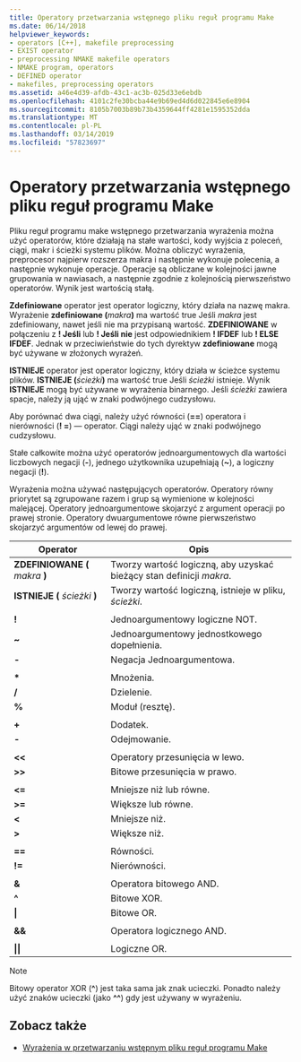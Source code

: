 ```yaml
---
title: Operatory przetwarzania wstępnego pliku reguł programu Make
ms.date: 06/14/2018
helpviewer_keywords:
- operators [C++], makefile preprocessing
- EXIST operator
- preprocessing NMAKE makefile operators
- NMAKE program, operators
- DEFINED operator
- makefiles, preprocessing operators
ms.assetid: a46e4d39-afdb-43c1-ac3b-025d33e6ebdb
ms.openlocfilehash: 4101c2fe30bcba44e9b69ed4d6d022845e6e8904
ms.sourcegitcommit: 8105b7003b89b73b4359644ff4281e1595352dda
ms.translationtype: MT
ms.contentlocale: pl-PL
ms.lasthandoff: 03/14/2019
ms.locfileid: "57823697"
---
```

# <a name="makefile-preprocessing-operators"></a>Operatory przetwarzania wstępnego pliku reguł programu Make

Pliku reguł programu make wstępnego przetwarzania wyrażenia można użyć operatorów, które działają na stałe wartości, kody wyjścia z poleceń, ciągi, makr i ścieżki systemu plików. Można obliczyć wyrażenia, preprocesor najpierw rozszerza makra i następnie wykonuje polecenia, a następnie wykonuje operacje. Operacje są obliczane w kolejności jawne grupowania w nawiasach, a następnie zgodnie z kolejnością pierwszeństwo operatorów. Wynik jest wartością stałą.

**Zdefiniowane** operator jest operator logiczny, który działa na nazwę makra. Wyrażenie **zdefiniowane (**_makra_**)** ma wartość true Jeśli *makra* jest zdefiniowany, nawet jeśli nie ma przypisaną wartość. **ZDEFINIOWANE** w połączeniu z **! Jeśli** lub **! Jeśli nie** jest odpowiednikiem **! IFDEF** lub **! ELSE IFDEF**. Jednak w przeciwieństwie do tych dyrektyw **zdefiniowane** mogą być używane w złożonych wyrażeń.

**ISTNIEJE** operator jest operator logiczny, który działa w ścieżce systemu plików. **ISTNIEJE (**_ścieżki_**)** ma wartość true Jeśli *ścieżki* istnieje. Wynik **ISTNIEJE** mogą być używane w wyrażenia binarnego. Jeśli *ścieżki* zawiera spacje, należy ją ująć w znaki podwójnego cudzysłowu.

Aby porównać dwa ciągi, należy użyć równości (**==**) operatora i nierówności (**! =**) — operator. Ciągi należy ująć w znaki podwójnego cudzysłowu.

Stałe całkowite można użyć operatorów jednoargumentowych dla wartości liczbowych negacji (**-**), jednego użytkownika uzupełniają (**~**), a logiczny negacji (**!**).

Wyrażenia można używać następujących operatorów. Operatory równy priorytet są zgrupowane razem i grup są wymienione w kolejności malejącej. Operatory jednoargumentowe skojarzyć z argument operacji po prawej stronie. Operatory dwuargumentowe równe pierwszeństwo skojarzyć argumentów od lewej do prawej.

|Operator|Opis|
|--------------|-----------------|
|**ZDEFINIOWANE (** *makra* **)**|Tworzy wartość logiczną, aby uzyskać bieżący stan definicji *makra*.|
|**ISTNIEJE (** *ścieżki* **)**|Tworzy wartość logiczną, istnieje w pliku, *ścieżki*.|
|||
|**\!**|Jednoargumentowy logiczne NOT.|
|**~**|Jednoargumentowy jednostkowego dopełnienia.|
|**-**|Negacja Jednoargumentowa.|
|||
|**&#42;**|Mnożenia.|
|**/**|Dzielenie.|
|**%**|Moduł (resztę).|
|||
|**+**|Dodatek.|
|**-**|Odejmowanie.|
|||
|**\<\<**|Operatory przesunięcia w lewo.|
|**>>**|Bitowe przesunięcia w prawo.|
|||
|**\<=**|Mniejsze niż lub równe.|
|**>=**|Większe lub równe.|
|**\<**|Mniejsze niż.|
|**>**|Większe niż.|
|||
|**==**|Równości.|
|**\!=**|Nierówności.|
|||
|**&**|Operatora bitowego AND.|
|**^**|Bitowe XOR.|
|**&#124;**|Bitowe OR.|
|||
|**&&**|Operatora logicznego AND.|
|||
|**&#124;&#124;**|Logiczne OR.|

> [!NOTE]
> Bitowy operator XOR (**^**) jest taka sama jak znak ucieczki. Ponadto należy użyć znaków ucieczki (jako **^^**) gdy jest używany w wyrażeniu.

## <a name="see-also"></a>Zobacz także

- [Wyrażenia w przetwarzaniu wstępnym pliku reguł programu Make](expressions-in-makefile-preprocessing.md)